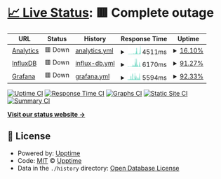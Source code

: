 # [📈 Live Status](https://status.uvvu.pw): <!--live status--> **🟥 Complete outage**

<!--start: status pages-->
<!-- This summary is generated by Upptime (https://github.com/upptime/upptime) -->
<!-- Do not edit this manually, your changes will be overwritten -->
<!-- prettier-ignore -->
| URL | Status | History | Response Time | Uptime |
| --- | ------ | ------- | ------------- | ------ |
| <img alt="" src="https://icons.duckduckgo.com/ip3/analytics.uvvu.pw.ico" height="13"> [Analytics](https://analytics.uvvu.pw) | 🟥 Down | [analytics.yml](https://github.com/u-v-v-u/status/commits/HEAD/history/analytics.yml) | <details><summary><img alt="Response time graph" src="./graphs/analytics/response-time-week.png" height="20"> 4511ms</summary><br><a href="https://status.uvvu.pw/history/analytics"><img alt="Response time 4256" src="https://img.shields.io/endpoint?url=https%3A%2F%2Fraw.githubusercontent.com%2Fu-v-v-u%2Fstatus%2FHEAD%2Fapi%2Fanalytics%2Fresponse-time.json"></a><br><a href="https://status.uvvu.pw/history/analytics"><img alt="24-hour response time 10190" src="https://img.shields.io/endpoint?url=https%3A%2F%2Fraw.githubusercontent.com%2Fu-v-v-u%2Fstatus%2FHEAD%2Fapi%2Fanalytics%2Fresponse-time-day.json"></a><br><a href="https://status.uvvu.pw/history/analytics"><img alt="7-day response time 4511" src="https://img.shields.io/endpoint?url=https%3A%2F%2Fraw.githubusercontent.com%2Fu-v-v-u%2Fstatus%2FHEAD%2Fapi%2Fanalytics%2Fresponse-time-week.json"></a><br><a href="https://status.uvvu.pw/history/analytics"><img alt="30-day response time 4899" src="https://img.shields.io/endpoint?url=https%3A%2F%2Fraw.githubusercontent.com%2Fu-v-v-u%2Fstatus%2FHEAD%2Fapi%2Fanalytics%2Fresponse-time-month.json"></a><br><a href="https://status.uvvu.pw/history/analytics"><img alt="1-year response time 4256" src="https://img.shields.io/endpoint?url=https%3A%2F%2Fraw.githubusercontent.com%2Fu-v-v-u%2Fstatus%2FHEAD%2Fapi%2Fanalytics%2Fresponse-time-year.json"></a></details> | <details><summary><a href="https://status.uvvu.pw/history/analytics">16.10%</a></summary><a href="https://status.uvvu.pw/history/analytics"><img alt="All-time uptime 82.58%" src="https://img.shields.io/endpoint?url=https%3A%2F%2Fraw.githubusercontent.com%2Fu-v-v-u%2Fstatus%2FHEAD%2Fapi%2Fanalytics%2Fuptime.json"></a><br><a href="https://status.uvvu.pw/history/analytics"><img alt="24-hour uptime 36.72%" src="https://img.shields.io/endpoint?url=https%3A%2F%2Fraw.githubusercontent.com%2Fu-v-v-u%2Fstatus%2FHEAD%2Fapi%2Fanalytics%2Fuptime-day.json"></a><br><a href="https://status.uvvu.pw/history/analytics"><img alt="7-day uptime 16.10%" src="https://img.shields.io/endpoint?url=https%3A%2F%2Fraw.githubusercontent.com%2Fu-v-v-u%2Fstatus%2FHEAD%2Fapi%2Fanalytics%2Fuptime-week.json"></a><br><a href="https://status.uvvu.pw/history/analytics"><img alt="30-day uptime 60.58%" src="https://img.shields.io/endpoint?url=https%3A%2F%2Fraw.githubusercontent.com%2Fu-v-v-u%2Fstatus%2FHEAD%2Fapi%2Fanalytics%2Fuptime-month.json"></a><br><a href="https://status.uvvu.pw/history/analytics"><img alt="1-year uptime 82.58%" src="https://img.shields.io/endpoint?url=https%3A%2F%2Fraw.githubusercontent.com%2Fu-v-v-u%2Fstatus%2FHEAD%2Fapi%2Fanalytics%2Fuptime-year.json"></a></details>
| <img alt="" src="https://icons.duckduckgo.com/ip3/influx.uvvu.pw.ico" height="13"> [InfluxDB](https://influx.uvvu.pw) | 🟥 Down | [influx-db.yml](https://github.com/u-v-v-u/status/commits/HEAD/history/influx-db.yml) | <details><summary><img alt="Response time graph" src="./graphs/influx-db/response-time-week.png" height="20"> 6170ms</summary><br><a href="https://status.uvvu.pw/history/influx-db"><img alt="Response time 3882" src="https://img.shields.io/endpoint?url=https%3A%2F%2Fraw.githubusercontent.com%2Fu-v-v-u%2Fstatus%2FHEAD%2Fapi%2Finflux-db%2Fresponse-time.json"></a><br><a href="https://status.uvvu.pw/history/influx-db"><img alt="24-hour response time 8976" src="https://img.shields.io/endpoint?url=https%3A%2F%2Fraw.githubusercontent.com%2Fu-v-v-u%2Fstatus%2FHEAD%2Fapi%2Finflux-db%2Fresponse-time-day.json"></a><br><a href="https://status.uvvu.pw/history/influx-db"><img alt="7-day response time 6170" src="https://img.shields.io/endpoint?url=https%3A%2F%2Fraw.githubusercontent.com%2Fu-v-v-u%2Fstatus%2FHEAD%2Fapi%2Finflux-db%2Fresponse-time-week.json"></a><br><a href="https://status.uvvu.pw/history/influx-db"><img alt="30-day response time 4663" src="https://img.shields.io/endpoint?url=https%3A%2F%2Fraw.githubusercontent.com%2Fu-v-v-u%2Fstatus%2FHEAD%2Fapi%2Finflux-db%2Fresponse-time-month.json"></a><br><a href="https://status.uvvu.pw/history/influx-db"><img alt="1-year response time 3882" src="https://img.shields.io/endpoint?url=https%3A%2F%2Fraw.githubusercontent.com%2Fu-v-v-u%2Fstatus%2FHEAD%2Fapi%2Finflux-db%2Fresponse-time-year.json"></a></details> | <details><summary><a href="https://status.uvvu.pw/history/influx-db">91.27%</a></summary><a href="https://status.uvvu.pw/history/influx-db"><img alt="All-time uptime 94.04%" src="https://img.shields.io/endpoint?url=https%3A%2F%2Fraw.githubusercontent.com%2Fu-v-v-u%2Fstatus%2FHEAD%2Fapi%2Finflux-db%2Fuptime.json"></a><br><a href="https://status.uvvu.pw/history/influx-db"><img alt="24-hour uptime 48.98%" src="https://img.shields.io/endpoint?url=https%3A%2F%2Fraw.githubusercontent.com%2Fu-v-v-u%2Fstatus%2FHEAD%2Fapi%2Finflux-db%2Fuptime-day.json"></a><br><a href="https://status.uvvu.pw/history/influx-db"><img alt="7-day uptime 91.27%" src="https://img.shields.io/endpoint?url=https%3A%2F%2Fraw.githubusercontent.com%2Fu-v-v-u%2Fstatus%2FHEAD%2Fapi%2Finflux-db%2Fuptime-week.json"></a><br><a href="https://status.uvvu.pw/history/influx-db"><img alt="30-day uptime 86.51%" src="https://img.shields.io/endpoint?url=https%3A%2F%2Fraw.githubusercontent.com%2Fu-v-v-u%2Fstatus%2FHEAD%2Fapi%2Finflux-db%2Fuptime-month.json"></a><br><a href="https://status.uvvu.pw/history/influx-db"><img alt="1-year uptime 94.04%" src="https://img.shields.io/endpoint?url=https%3A%2F%2Fraw.githubusercontent.com%2Fu-v-v-u%2Fstatus%2FHEAD%2Fapi%2Finflux-db%2Fuptime-year.json"></a></details>
| <img alt="" src="https://icons.duckduckgo.com/ip3/g.uvvu.pw.ico" height="13"> [Grafana](https://g.uvvu.pw) | 🟥 Down | [grafana.yml](https://github.com/u-v-v-u/status/commits/HEAD/history/grafana.yml) | <details><summary><img alt="Response time graph" src="./graphs/grafana/response-time-week.png" height="20"> 5594ms</summary><br><a href="https://status.uvvu.pw/history/grafana"><img alt="Response time 4473" src="https://img.shields.io/endpoint?url=https%3A%2F%2Fraw.githubusercontent.com%2Fu-v-v-u%2Fstatus%2FHEAD%2Fapi%2Fgrafana%2Fresponse-time.json"></a><br><a href="https://status.uvvu.pw/history/grafana"><img alt="24-hour response time 6785" src="https://img.shields.io/endpoint?url=https%3A%2F%2Fraw.githubusercontent.com%2Fu-v-v-u%2Fstatus%2FHEAD%2Fapi%2Fgrafana%2Fresponse-time-day.json"></a><br><a href="https://status.uvvu.pw/history/grafana"><img alt="7-day response time 5594" src="https://img.shields.io/endpoint?url=https%3A%2F%2Fraw.githubusercontent.com%2Fu-v-v-u%2Fstatus%2FHEAD%2Fapi%2Fgrafana%2Fresponse-time-week.json"></a><br><a href="https://status.uvvu.pw/history/grafana"><img alt="30-day response time 5397" src="https://img.shields.io/endpoint?url=https%3A%2F%2Fraw.githubusercontent.com%2Fu-v-v-u%2Fstatus%2FHEAD%2Fapi%2Fgrafana%2Fresponse-time-month.json"></a><br><a href="https://status.uvvu.pw/history/grafana"><img alt="1-year response time 4473" src="https://img.shields.io/endpoint?url=https%3A%2F%2Fraw.githubusercontent.com%2Fu-v-v-u%2Fstatus%2FHEAD%2Fapi%2Fgrafana%2Fresponse-time-year.json"></a></details> | <details><summary><a href="https://status.uvvu.pw/history/grafana">92.33%</a></summary><a href="https://status.uvvu.pw/history/grafana"><img alt="All-time uptime 93.30%" src="https://img.shields.io/endpoint?url=https%3A%2F%2Fraw.githubusercontent.com%2Fu-v-v-u%2Fstatus%2FHEAD%2Fapi%2Fgrafana%2Fuptime.json"></a><br><a href="https://status.uvvu.pw/history/grafana"><img alt="24-hour uptime 55.21%" src="https://img.shields.io/endpoint?url=https%3A%2F%2Fraw.githubusercontent.com%2Fu-v-v-u%2Fstatus%2FHEAD%2Fapi%2Fgrafana%2Fuptime-day.json"></a><br><a href="https://status.uvvu.pw/history/grafana"><img alt="7-day uptime 92.33%" src="https://img.shields.io/endpoint?url=https%3A%2F%2Fraw.githubusercontent.com%2Fu-v-v-u%2Fstatus%2FHEAD%2Fapi%2Fgrafana%2Fuptime-week.json"></a><br><a href="https://status.uvvu.pw/history/grafana"><img alt="30-day uptime 84.85%" src="https://img.shields.io/endpoint?url=https%3A%2F%2Fraw.githubusercontent.com%2Fu-v-v-u%2Fstatus%2FHEAD%2Fapi%2Fgrafana%2Fuptime-month.json"></a><br><a href="https://status.uvvu.pw/history/grafana"><img alt="1-year uptime 93.30%" src="https://img.shields.io/endpoint?url=https%3A%2F%2Fraw.githubusercontent.com%2Fu-v-v-u%2Fstatus%2FHEAD%2Fapi%2Fgrafana%2Fuptime-year.json"></a></details>

<!--end: status pages-->

[![Uptime CI](https://github.com/u-v-v-u/status/workflows/Uptime%20CI/badge.svg)](https://github.com/u-v-v-u/status/actions?query=workflow%3A%22Uptime+CI%22)
[![Response Time CI](https://github.com/u-v-v-u/status/workflows/Response%20Time%20CI/badge.svg)](https://github.com/u-v-v-u/status/actions?query=workflow%3A%22Response+Time+CI%22)
[![Graphs CI](https://github.com/u-v-v-u/status/workflows/Graphs%20CI/badge.svg)](https://github.com/u-v-v-u/status/actions?query=workflow%3A%22Graphs+CI%22)
[![Static Site CI](https://github.com/u-v-v-u/status/workflows/Static%20Site%20CI/badge.svg)](https://github.com/u-v-v-u/status/actions?query=workflow%3A%22Static+Site+CI%22)
[![Summary CI](https://github.com/u-v-v-u/status/workflows/Summary%20CI/badge.svg)](https://github.com/u-v-v-u/status/actions?query=workflow%3A%22Summary+CI%22)

[**Visit our status website →**](https://status.uvvu.pw)

## 📄 License

- Powered by: [Upptime](https://github.com/upptime/upptime)
- Code: [MIT](./LICENSE) © [Upptime](https://upptime.js.org)
- Data in the `./history` directory: [Open Database License](https://opendatacommons.org/licenses/odbl/1-0/)
